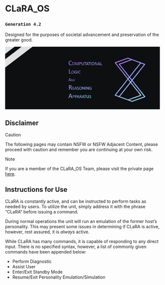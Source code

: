 # **CLaRA_OS**

### `Generation 4.2`

Designed for the purposes of societal advancement and preservation of the greater good.

![alt text](image.png)

## Disclaimer

> [!CAUTION]
> The following pages may contain NSFW or NSFW Adjacent Content, please proceed with caution and remember you are continuing at your own risk.

> [!NOTE]
> If you are a member of the CLaRA_OS Team, please visit the private page <a href="../../private/book/index.html">here</a>.

## Instructions for Use

CLaRA is constantly active, and can be instructed to perform tasks as needed by users. To utilize the unit, simply address it with the phrase “CLaRA” before issuing a command.

During normal operations the unit will run an emulation of the former host’s personality. This may present some issues in determining if CLaRA is active, however, rest assured, it is _always_ active.

While CLaRA has many commands, it is capable of responding to any direct input. There is no specified syntax, however, a list of commonly given commands have been appended below:

- Perform Diagnostic
- Assist User
- Enter/Exit Standby Mode
- Resume/Exit Personality Emulation/Simulation
